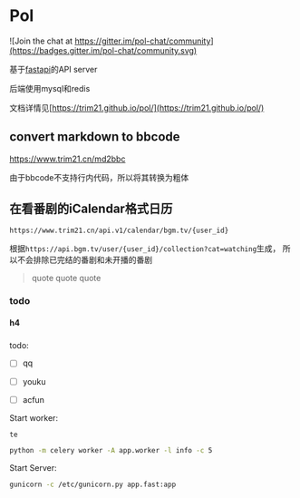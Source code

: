 # Pol

![Join the chat at https://gitter.im/pol-chat/community](https://badges.gitter.im/pol-chat/community.svg)

基于[fastapi](https://github.com/tiangolo/fastapi)的API server

后端使用mysql和redis

文档详情见[https://trim21.github.io/pol/](https://trim21.github.io/pol/)

## convert markdown to bbcode

<https://www.trim21.cn/md2bbc>

由于bbcode不支持行内代码，所以将其转换为粗体

## 在看番剧的iCalendar格式日历

`https://www.trim21.cn/api.v1/calendar/bgm.tv/{user_id}`

根据`https://api.bgm.tv/user/{user_id}/collection?cat=watching`生成，
所以不会排除已完结的番剧和未开播的番剧

> quote
> quote
> quote

### todo

#### h4

#####

todo:

- [ ] qq
- [ ] youku
- [ ] acfun


Start worker:

```
te
```

```bash
python -m celery worker -A app.worker -l info -c 5
```

Start Server:

```bash
gunicorn -c /etc/gunicorn.py app.fast:app
```